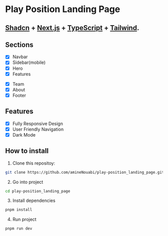 # Play Position Landing Page

## <a href="https://ui.shadcn.com/" target="_blank">Shadcn</a> + <a href="https://nextjs.org/" target="_blank">Next.js</a> + <a href="https://www.typescriptlang.org/" target="_blank">TypeScript</a> + <a href="https://tailwindcss.com/" target="_blank">Tailwind</a>.

## Sections

- [x] Navbar
- [x] Sidebar(mobile)
- [x] Hero
  <!-- - [x] Sponsors -->
  <!-- - [x] Benefits -->
- [x] Features
<!-- - [x] Testimonials -->
- [x] Team
  <!-- - [x] Pricing -->
  <!-- - [x] Frequently Asked Questions(FAQ) -->
  <!-- - [x] Services -->
- [x] About
- [x] Footer

## Features

- [x] Fully Responsive Design
- [x] User Friendly Navigation
- [x] Dark Mode

## How to install

1. Clone this repositoy:

```bash
git clone https://github.com/amineNouabi/play-position_landing_page.git
```

2. Go into project

```bash
cd play-position_landing_page
```

3. Install dependencies

```bash
pnpm install
```

4. Run project

```bash
pnpm run dev
```
